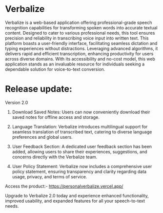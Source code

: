 # Verbalize

Verbalize is a web-based application offering professional-grade speech recognition capabilities for transforming spoken words into accurate textual content. Designed to cater to various professional needs, this tool ensures precision and reliability in transcribing voice input into written text. This platform boasts a user-friendly interface, facilitating seamless dictation and typing experiences without distractions. Leveraging advanced algorithms, it delivers rapid and efficient transcription, enhancing productivity for users across diverse domains. With its accessibility and no-cost model, this web application stands as an invaluable resource for individuals seeking a dependable solution for voice-to-text conversion.

# Release update: 

Version 2.0

1. Download Saved Notes: Users can now conveniently download their saved notes for offline access and storage.

2. Language Translation: Verbalize introduces multilingual support for seamless translation of transcribed text, catering to diverse language preferences and global users.

3. User Feedback Section: A dedicated user feedback section has been added, allowing users to share their experiences, suggestions, and concerns directly with the Verbalize team.

4. User Policy Statement: Verbalize now includes a comprehensive user policy statement, ensuring transparency and clarity regarding data usage, privacy, and terms of service.

Access the product:- https://personalverbalize.vercel.app/

Upgrade to Verbalize 2.0 today and experience enhanced functionality, improved usability, and expanded features for all your speech-to-text needs.
